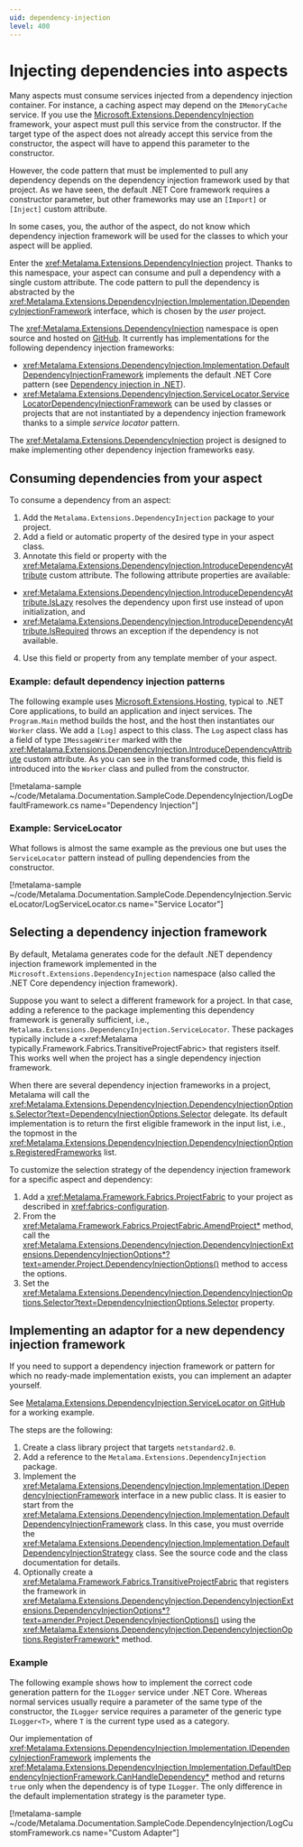 ```yaml
---
uid: dependency-injection
level: 400
---
```


# Injecting dependencies into aspects

Many aspects must consume services injected from a dependency injection container. For instance, a caching aspect may depend on the `IMemoryCache` service. If you use the [Microsoft.Extensions.DependencyInjection](https://learn.microsoft.com/dotnet/core/extensions/dependency-injection) framework, your aspect must pull this service from the constructor. If the target type of the aspect does not already accept this service from the constructor, the aspect will have to append this parameter to the constructor.

However, the code pattern that must be implemented to pull any dependency depends on the dependency injection framework used by that project. As we have seen, the default .NET Core framework requires a constructor parameter, but other frameworks may use an `[Import]` or `[Inject]` custom attribute.

In some cases, you, the author of the aspect, do not know which dependency injection framework will be used for the classes to which your aspect will be applied.

Enter the <xref:Metalama.Extensions.DependencyInjection> project. Thanks to this namespace, your aspect can consume and pull a dependency with a single custom attribute. The code pattern to pull the dependency is abstracted by the <xref:Metalama.Extensions.DependencyInjection.Implementation.IDependencyInjectionFramework> interface, which is chosen by the _user_ project.

The <xref:Metalama.Extensions.DependencyInjection> namespace is open source and hosted on [GitHub](https://github.com/postsharp/Metalama.Framework.Extensions). It currently has implementations for the following dependency injection frameworks:

* <xref:Metalama.Extensions.DependencyInjection.Implementation.DefaultDependencyInjectionFramework> implements the default .NET Core pattern  (see [Dependency injection in .NET](https://learn.microsoft.com/dotnet/core/extensions/dependency-injection)).
* <xref:Metalama.Extensions.DependencyInjection.ServiceLocator.ServiceLocatorDependencyInjectionFramework> can be used by classes or projects that are not instantiated by a dependency injection framework thanks to a simple _service locator_ pattern.

The <xref:Metalama.Extensions.DependencyInjection> project is designed to make implementing other dependency injection frameworks easy.

## Consuming dependencies from your aspect

To consume a dependency from an aspect:

1. Add the `Metalama.Extensions.DependencyInjection` package to your project.
2. Add a field or automatic property of the desired type in your aspect class.
3. Annotate this field or property with the <xref:Metalama.Extensions.DependencyInjection.IntroduceDependencyAttribute> custom attribute. The following attribute properties are available:

  * <xref:Metalama.Extensions.DependencyInjection.IntroduceDependencyAttribute.IsLazy> resolves the dependency upon first use instead of upon initialization, and
  * <xref:Metalama.Extensions.DependencyInjection.IntroduceDependencyAttribute.IsRequired> throws an exception if the dependency is not available.

4. Use this field or property from any template member of your aspect.


### Example: default dependency injection patterns

The following example uses [Microsoft.Extensions.Hosting](https://learn.microsoft.com/dotnet/core/extensions/generic-host), typical to .NET Core applications, to build an application and inject services. The `Program.Main` method builds the host, and the host then instantiates our `Worker` class. We add a `[Log]` aspect to this class. The `Log` aspect class has a field of type `IMessageWriter` marked with the <xref:Metalama.Extensions.DependencyInjection.IntroduceDependencyAttribute> custom attribute. As you can see in the transformed code, this field is introduced into the `Worker` class and pulled from the constructor.

[!metalama-sample ~/code/Metalama.Documentation.SampleCode.DependencyInjection/LogDefaultFramework.cs name="Dependency Injection"]

### Example: ServiceLocator

What follows is almost the same example as the previous one but uses the `ServiceLocator` pattern instead of pulling dependencies from the constructor.

[!metalama-sample ~/code/Metalama.Documentation.SampleCode.DependencyInjection.ServiceLocator/LogServiceLocator.cs name="Service Locator"]


## Selecting a dependency injection framework

By default, Metalama generates code for the default .NET dependency injection framework implemented in the ``Microsoft.Extensions.DependencyInjection`` namespace (also called the .NET Core dependency injection framework).

Suppose you want to select a different framework for a project. In that case, adding a reference to the package implementing this dependency framework is generally sufficient, i.e., `Metalama.Extensions.DependencyInjection.ServiceLocator`. These packages typically include a <xref:Metalama typically.Framework.Fabrics.TransitiveProjectFabric> that registers itself. This works well when the project has a single dependency injection framework.

When there are several dependency injection frameworks in a project, Metalama will call the <xref:Metalama.Extensions.DependencyInjection.DependencyInjectionOptions.Selector?text=DependencyInjectionOptions.Selector> delegate. Its default implementation is to return the first eligible framework in the input list, i.e., the topmost in the <xref:Metalama.Extensions.DependencyInjection.DependencyInjectionOptions.RegisteredFrameworks> list.

To customize the selection strategy of the dependency injection framework for a specific aspect and dependency:

1. Add a <xref:Metalama.Framework.Fabrics.ProjectFabric> to your project as described in <xref:fabrics-configuration>.
2. From the <xref:Metalama.Framework.Fabrics.ProjectFabric.AmendProject*> method, call the <xref:Metalama.Extensions.DependencyInjection.DependencyInjectionExtensions.DependencyInjectionOptions*?text=amender.Project.DependencyInjectionOptions()> method to access the options.
3. Set the <xref:Metalama.Extensions.DependencyInjection.DependencyInjectionOptions.Selector?text=DependencyInjectionOptions.Selector> property.


 ## Implementing an adaptor for a new dependency injection framework

 If you need to support a dependency injection framework or pattern for which no ready-made implementation exists, you can implement an adapter yourself.

 See [Metalama.Extensions.DependencyInjection.ServiceLocator on GitHub](https://github.com/postsharp/Metalama.Framework.Extensions/tree/master/src/Metalama.Extensions.DependencyInjection.ServiceLocator) for a working example.

 The steps are the following:

1. Create a class library project that targets `netstandard2.0`.
2. Add a reference to the `Metalama.Extensions.DependencyInjection` package.
3. Implement the <xref:Metalama.Extensions.DependencyInjection.Implementation.IDependencyInjectionFramework> interface in a new public class. It is easier to start from the <xref:Metalama.Extensions.DependencyInjection.Implementation.DefaultDependencyInjectionFramework> class. In this case, you must override the <xref:Metalama.Extensions.DependencyInjection.Implementation.DefaultDependencyInjectionStrategy> class. See the source code and the class documentation for details.
4. Optionally create a <xref:Metalama.Framework.Fabrics.TransitiveProjectFabric> that registers the framework in <xref:Metalama.Extensions.DependencyInjection.DependencyInjectionExtensions.DependencyInjectionOptions*?text=amender.Project.DependencyInjectionOptions()> using the <xref:Metalama.Extensions.DependencyInjection.DependencyInjectionOptions.RegisterFramework*> method.

### Example

The following example shows how to implement the correct code generation pattern for the `ILogger` service under .NET Core. Whereas normal services usually require a parameter of the same type of the constructor, the `ILogger` service requires a parameter of the generic type `ILogger<T>`, where `T` is the current type used as a category.

Our implementation of <xref:Metalama.Extensions.DependencyInjection.Implementation.IDependencyInjectionFramework> implements the <xref:Metalama.Extensions.DependencyInjection.Implementation.DefaultDependencyInjectionFramework.CanHandleDependency*> method and returns `true` only when the dependency is of type `ILogger`. The only difference in the default implementation strategy is the parameter type.


[!metalama-sample ~/code/Metalama.Documentation.SampleCode.DependencyInjection/LogCustomFramework.cs name="Custom Adapter"]

